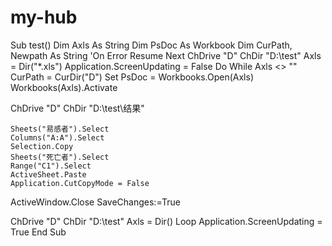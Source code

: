 # my-hub
Sub test()
Dim Axls As String
Dim PsDoc As Workbook
Dim CurPath, Newpath As String
'On Error Resume Next
ChDrive "D"
ChDir "D:\test"
Axls = Dir("*.xls")
Application.ScreenUpdating = False
Do While Axls <> ""
CurPath = CurDir("D")
Set PsDoc = Workbooks.Open(Axls)
Workbooks(Axls).Activate

ChDrive "D"
ChDir "D:\test\结果"


    Sheets("易感者").Select
    Columns("A:A").Select
    Selection.Copy
    Sheets("死亡者").Select
    Range("C1").Select
    ActiveSheet.Paste
    Application.CutCopyMode = False
    
     
 


ActiveWindow.Close SaveChanges:=True

ChDrive "D"
ChDir "D:\test"
Axls = Dir()
Loop
Application.ScreenUpdating = True
End Sub

